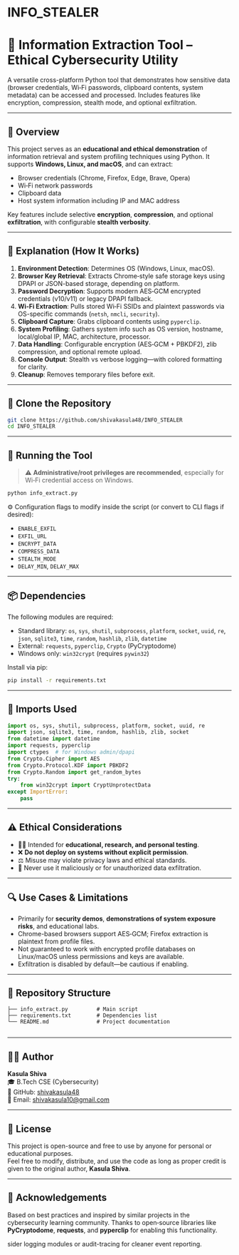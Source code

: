 # INFO_STEALER


# 🔐 Information Extraction Tool – Ethical Cybersecurity Utility

A versatile cross-platform Python tool that demonstrates how sensitive data (browser credentials, Wi‑Fi passwords, clipboard contents, system metadata) can be accessed and processed. Includes features like encryption, compression, stealth mode, and optional exfiltration.

---

## 📌 Overview

This project serves as an **educational and ethical demonstration** of information retrieval and system profiling techniques using Python. It supports **Windows, Linux, and macOS**, and can extract:

- Browser credentials (Chrome, Firefox, Edge, Brave, Opera)
- Wi‑Fi network passwords
- Clipboard data
- Host system information including IP and MAC address

Key features include selective **encryption**, **compression**, and optional **exfiltration**, with configurable **stealth verbosity**.

---

## 🧠 Explanation (How It Works)

1. **Environment Detection**: Determines OS (Windows, Linux, macOS).
2. **Browser Key Retrieval**: Extracts Chrome‑style safe storage keys using DPAPI or JSON-based storage, depending on platform.
3. **Password Decryption**: Supports modern AES‑GCM encrypted credentials (v10/v11) or legacy DPAPI fallback.
4. **Wi‑Fi Extraction**: Pulls stored Wi‑Fi SSIDs and plaintext passwords via OS-specific commands (`netsh`, `nmcli`, `security`).
5. **Clipboard Capture**: Grabs clipboard contents using `pyperclip`.
6. **System Profiling**: Gathers system info such as OS version, hostname, local/global IP, MAC, architecture, processor.
7. **Data Handling**: Configurable encryption (AES‑GCM + PBKDF2), zlib compression, and optional remote upload.
8. **Console Output**: Stealth vs verbose logging—with colored formatting for clarity.
9. **Cleanup**: Removes temporary files before exit.

---

## 📂 Clone the Repository

```bash
git clone https://github.com/shivakasula48/INFO_STEALER
cd INFO_STEALER
```


---

## 🚀 Running the Tool

> ⚠️ **Administrative/root privileges are recommended**, especially for Wi‑Fi credential access on Windows.

```bash
python info_extract.py
```

⚙️ Configuration flags to modify inside the script (or convert to CLI flags if desired):

* `ENABLE_EXFIL`
* `EXFIL_URL`
* `ENCRYPT_DATA`
* `COMPRESS_DATA`
* `STEALTH_MODE`
* `DELAY_MIN`, `DELAY_MAX`

---

## 📦 Dependencies

The following modules are required:

* Standard library: `os`, `sys`, `shutil`, `subprocess`, `platform`, `socket`, `uuid`, `re`, `json`, `sqlite3`, `time`, `random`, `hashlib`, `zlib`, `datetime`
* External: `requests`, `pyperclip`, `Crypto` (PyCryptodome)
* Windows only: `win32crypt` (requires `pywin32`)

Install via pip:

```bash
pip install -r requirements.txt
```

---

## 🔄 Imports Used

```python
import os, sys, shutil, subprocess, platform, socket, uuid, re
import json, sqlite3, time, random, hashlib, zlib, socket
from datetime import datetime
import requests, pyperclip
import ctypes  # for Windows admin/dpapi
from Crypto.Cipher import AES
from Crypto.Protocol.KDF import PBKDF2
from Crypto.Random import get_random_bytes
try:
    from win32crypt import CryptUnprotectData
except ImportError:
    pass
```

---

## ⚠️ Ethical Considerations

* 🧑‍💼 Intended for **educational, research, and personal testing**.
* ❌ **Do not deploy on systems without explicit permission**.
* ⚖️ Misuse may violate privacy laws and ethical standards.
* 🚫 Never use it maliciously or for unauthorized data exfiltration.

---

## 🔍 Use Cases & Limitations

* Primarily for **security demos**, **demonstrations of system exposure risks**, and educational labs.
* Chrome-based browsers support AES‑GCM; Firefox extraction is plaintext from profile files.
* Not guaranteed to work with encrypted profile databases on Linux/macOS unless permissions and keys are available.
* Exfiltration is disabled by default—be cautious if enabling.

---

## 📁 Repository Structure

```
├── info_extract.py         # Main script
├── requirements.txt        # Dependencies list
└── README.md               # Project documentation
                
```

---

## 🧑‍💻 Author



**Kasula Shiva**  
🎓 B.Tech CSE (Cybersecurity)  
🔗 GitHub: [shivakasula48](https://github.com/shivakasula48)  
📧 Email: [shivakasula10@gmail.com](mailto:shivakasula10@gmail.com)

---

## 📜 License

This project is open-source and free to use by anyone for personal or educational purposes.  
Feel free to modify, distribute, and use the code as long as proper credit is given to the original author, **Kasula Shiva**.

---

## 📣 Acknowledgements

Based on best practices and inspired by similar projects in the cybersecurity learning community. Thanks to open‑source libraries like **PyCryptodome**, **requests**, and **pyperclip** for enabling this functionality.

sider logging modules or audit-tracing for cleaner event reporting.
